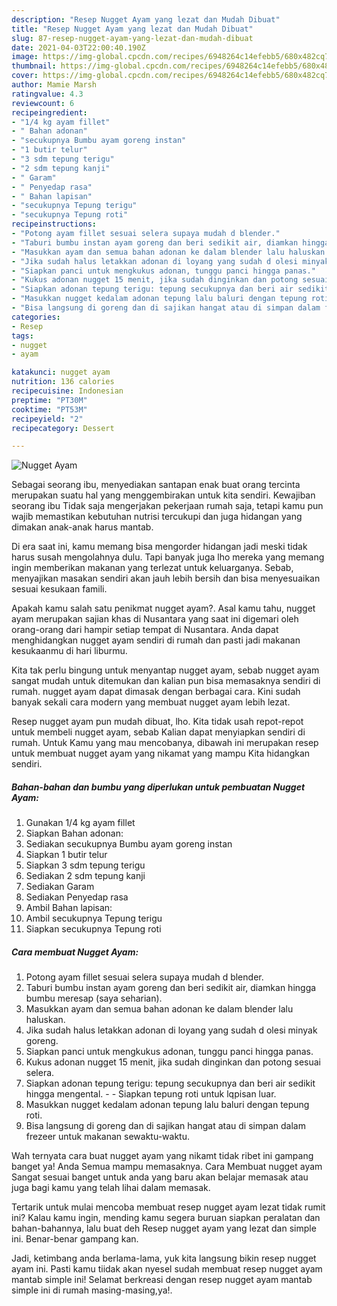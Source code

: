 ```yaml
---
description: "Resep Nugget Ayam yang lezat dan Mudah Dibuat"
title: "Resep Nugget Ayam yang lezat dan Mudah Dibuat"
slug: 87-resep-nugget-ayam-yang-lezat-dan-mudah-dibuat
date: 2021-04-03T22:00:40.190Z
image: https://img-global.cpcdn.com/recipes/6948264c14efebb5/680x482cq70/nugget-ayam-foto-resep-utama.jpg
thumbnail: https://img-global.cpcdn.com/recipes/6948264c14efebb5/680x482cq70/nugget-ayam-foto-resep-utama.jpg
cover: https://img-global.cpcdn.com/recipes/6948264c14efebb5/680x482cq70/nugget-ayam-foto-resep-utama.jpg
author: Mamie Marsh
ratingvalue: 4.3
reviewcount: 6
recipeingredient:
- "1/4 kg ayam fillet"
- " Bahan adonan"
- "secukupnya Bumbu ayam goreng instan"
- "1 butir telur"
- "3 sdm tepung terigu"
- "2 sdm tepung kanji"
- " Garam"
- " Penyedap rasa"
- " Bahan lapisan"
- "secukupnya Tepung terigu"
- "secukupnya Tepung roti"
recipeinstructions:
- "Potong ayam fillet sesuai selera supaya mudah d blender."
- "Taburi bumbu instan ayam goreng dan beri sedikit air, diamkan hingga bumbu meresap (saya seharian)."
- "Masukkan ayam dan semua bahan adonan ke dalam blender lalu haluskan."
- "Jika sudah halus letakkan adonan di loyang yang sudah d olesi minyak goreng."
- "Siapkan panci untuk mengkukus adonan, tunggu panci hingga panas."
- "Kukus adonan nugget 15 menit, jika sudah dinginkan dan potong sesuai selera."
- "Siapkan adonan tepung terigu: tepung secukupnya dan beri air sedikit hingga mengental.  Siapkan tepung roti untuk lqpisan luar."
- "Masukkan nugget kedalam adonan tepung lalu baluri dengan tepung roti."
- "Bisa langsung di goreng dan di sajikan hangat atau di simpan dalam frezeer untuk makanan sewaktu-waktu."
categories:
- Resep
tags:
- nugget
- ayam

katakunci: nugget ayam 
nutrition: 136 calories
recipecuisine: Indonesian
preptime: "PT30M"
cooktime: "PT53M"
recipeyield: "2"
recipecategory: Dessert

---
```



![Nugget Ayam](https://img-global.cpcdn.com/recipes/6948264c14efebb5/680x482cq70/nugget-ayam-foto-resep-utama.jpg)

Sebagai seorang ibu, menyediakan santapan enak buat orang tercinta merupakan suatu hal yang menggembirakan untuk kita sendiri. Kewajiban seorang ibu Tidak saja mengerjakan pekerjaan rumah saja, tetapi kamu pun wajib memastikan kebutuhan nutrisi tercukupi dan juga hidangan yang dimakan anak-anak harus mantab.

Di era  saat ini, kamu memang bisa mengorder hidangan jadi meski tidak harus susah mengolahnya dulu. Tapi banyak juga lho mereka yang memang ingin memberikan makanan yang terlezat untuk keluarganya. Sebab, menyajikan masakan sendiri akan jauh lebih bersih dan bisa menyesuaikan sesuai kesukaan famili. 



Apakah kamu salah satu penikmat nugget ayam?. Asal kamu tahu, nugget ayam merupakan sajian khas di Nusantara yang saat ini digemari oleh orang-orang dari hampir setiap tempat di Nusantara. Anda dapat menghidangkan nugget ayam sendiri di rumah dan pasti jadi makanan kesukaanmu di hari liburmu.

Kita tak perlu bingung untuk menyantap nugget ayam, sebab nugget ayam sangat mudah untuk ditemukan dan kalian pun bisa memasaknya sendiri di rumah. nugget ayam dapat dimasak dengan berbagai cara. Kini sudah banyak sekali cara modern yang membuat nugget ayam lebih lezat.

Resep nugget ayam pun mudah dibuat, lho. Kita tidak usah repot-repot untuk membeli nugget ayam, sebab Kalian dapat menyiapkan sendiri di rumah. Untuk Kamu yang mau mencobanya, dibawah ini merupakan resep untuk membuat nugget ayam yang nikamat yang mampu Kita hidangkan sendiri.

<!--inarticleads1-->

##### Bahan-bahan dan bumbu yang diperlukan untuk pembuatan Nugget Ayam:

1. Gunakan 1/4 kg ayam fillet
1. Siapkan  Bahan adonan:
1. Sediakan secukupnya Bumbu ayam goreng instan
1. Siapkan 1 butir telur
1. Siapkan 3 sdm tepung terigu
1. Sediakan 2 sdm tepung kanji
1. Sediakan  Garam
1. Sediakan  Penyedap rasa
1. Ambil  Bahan lapisan:
1. Ambil secukupnya Tepung terigu
1. Siapkan secukupnya Tepung roti




<!--inarticleads2-->

##### Cara membuat Nugget Ayam:

1. Potong ayam fillet sesuai selera supaya mudah d blender.
1. Taburi bumbu instan ayam goreng dan beri sedikit air, diamkan hingga bumbu meresap (saya seharian).
1. Masukkan ayam dan semua bahan adonan ke dalam blender lalu haluskan.
1. Jika sudah halus letakkan adonan di loyang yang sudah d olesi minyak goreng.
1. Siapkan panci untuk mengkukus adonan, tunggu panci hingga panas.
1. Kukus adonan nugget 15 menit, jika sudah dinginkan dan potong sesuai selera.
1. Siapkan adonan tepung terigu: tepung secukupnya dan beri air sedikit hingga mengental. -  - Siapkan tepung roti untuk lqpisan luar.
1. Masukkan nugget kedalam adonan tepung lalu baluri dengan tepung roti.
1. Bisa langsung di goreng dan di sajikan hangat atau di simpan dalam frezeer untuk makanan sewaktu-waktu.




Wah ternyata cara buat nugget ayam yang nikamt tidak ribet ini gampang banget ya! Anda Semua mampu memasaknya. Cara Membuat nugget ayam Sangat sesuai banget untuk anda yang baru akan belajar memasak atau juga bagi kamu yang telah lihai dalam memasak.

Tertarik untuk mulai mencoba membuat resep nugget ayam lezat tidak rumit ini? Kalau kamu ingin, mending kamu segera buruan siapkan peralatan dan bahan-bahannya, lalu buat deh Resep nugget ayam yang lezat dan simple ini. Benar-benar gampang kan. 

Jadi, ketimbang anda berlama-lama, yuk kita langsung bikin resep nugget ayam ini. Pasti kamu tiidak akan nyesel sudah membuat resep nugget ayam mantab simple ini! Selamat berkreasi dengan resep nugget ayam mantab simple ini di rumah masing-masing,ya!.

